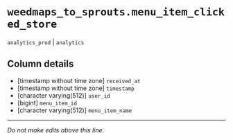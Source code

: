 # `weedmaps_to_sprouts.menu_item_clicked_store`
`analytics_prod` | `analytics`

## Column details
* [timestamp without time zone] `received_at`
* [timestamp without time zone] `timestamp`
* [character varying(512)] `user_id`
* [bigint]    `menu_item_id`
* [character varying(512)] `menu_item_name`

-------------------------------------------------------------------------------
*Do not make edits above this line.*
